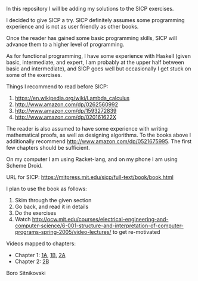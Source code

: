 In this repository I will be adding my solutions to the SICP exercises.

I decided to give SICP a try. SICP definitely assumes some programming experience and is not as user friendly as other books.

Once the reader has gained some basic programming skills, SICP will advance them to a higher level of programming.

As for functional programming, I have some experience with Haskell (given basic, intermediate, and expert, I am probably at the upper half between basic and intermediate), and SICP goes well but occasionally I get stuck on some of the exercises.

Things I recommend to read before SICP:

1. https://en.wikipedia.org/wiki/Lambda_calculus
2. http://www.amazon.com/dp/0262560992
3. http://www.amazon.com/dp/1593272839
4. http://www.amazon.com/dp/020161622X

The reader is also assumed to have some experience with writing mathematical proofs, as well as designing algorithms. To the books above I additionally recommend http://www.amazon.com/dp/0521675995. The first few chapters should be sufficient.

On my computer I am using Racket-lang, and on my phone I am using Scheme Droid.

URL for SICP: https://mitpress.mit.edu/sicp/full-text/book/book.html

I plan to use the book as follows:

1. Skim through the given section
2. Go back, and read it in details
3. Do the exercises
4. Watch http://ocw.mit.edu/courses/electrical-engineering-and-computer-science/6-001-structure-and-interpretation-of-computer-programs-spring-2005/video-lectures/ to get re-motivated

Videos mapped to chapters:

* Chapter 1: [1A](https://www.youtube.com/watch?v=2Op3QLzMgSY), [1B](https://www.youtube.com/watch?v=dlbMuv-jix8), [2A](https://www.youtube.com/watch?v=erHp3r6PbJk)
* Chapter 2: [2B](https://www.youtube.com/watch?v=ymsbTVLbyN4)

Boro Sitnikovski
